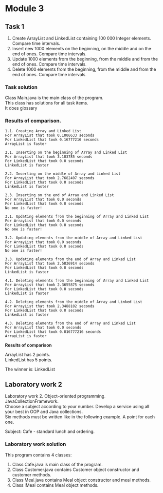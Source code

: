 # Module 3

## Task 1

1. Create ArrayList and LinkedList containing 100 000 Integer elements. Compare time intervals.
2. Insert new 1000 elements on the beginning, on the middle and on the end of ones. Compare time intervals.
3. Update 1000 elements from the beginning, from the middle and from the end of ones. Compare time intervals.
4. Delete 1000 elements from the beginning, from the middle  and from the end of ones. Compare time intervals.

### Task solution
Class Main.java is the main class of the program.\
This class has solutions for all task items.\
It does glossary 

### Results of comparison.
```
1.1. Creating Array and Linked List
For ArrayList that took 0.1006633 seconds
For LinkedList that took 0.16777216 seconds
ArrayList is faster

2.1. Inserting on the beginning of Array and Linked List
For ArrayList that took 3.103785 seconds
For LinkedList that took 0.0 seconds
LinkedList is faster

2.2. Inserting on the middle of Array and Linked List
For ArrayList that took 2.7682407 seconds
For LinkedList that took 0.0 seconds
LinkedList is faster

2.3. Inserting on the end of Array and Linked List
For ArrayList that took 0.0 seconds
For LinkedList that took 0.0 seconds
No one is faster!

3.1. Updating elements from the beginning of Array and Linked List
For ArrayList that took 0.0 seconds
For LinkedList that took 0.0 seconds
No one is faster!

3.2. Updating elements from the middle of Array and Linked List
For ArrayList that took 0.0 seconds
For LinkedList that took 0.0 seconds
No one is faster!

3.3. Updating elements from the end of Array and Linked List
For ArrayList that took 2.5836914 seconds
For LinkedList that took 0.0 seconds
LinkedList is faster

4.1. Deleting elements from the beginning of Array and Linked List
For ArrayList that took 2.3655875 seconds
For LinkedList that took 0.0 seconds
LinkedList is faster

4.2. Deleting elements from the middle of Array and Linked List
For ArrayList that took 2.3488102 seconds
For LinkedList that took 0.0 seconds
LinkedList is faster

4.3. Deleting elements from the end of Array and Linked List
For ArrayList that took 0.0 seconds
For LinkedList that took 0.016777216 seconds
ArrayList is faster
```

<b>Results of comparison</b>

ArrayList has 2 points.\
LinkedList has 5 points.

The winner is: LinkedList

## Laboratory work 2

Laboratory work 2. Object-oriented programming. JavaCollectionFramework.\
Choose a subject according to your number. Develop a service using all your best in OOP and Java collections.\
Six methods must be written like in the following example. A point for each one.

Subject: Cafe - standard lunch and ordering.

### Laboratory work solution
This program contains 4 classes:
1. Class Cafe.java is main class of the program.
2. Class Customer.java contains Customer object constructor and customer methods.
3. Class Meal.java contains Meal object constructor and meal methods.
4. Class IMeal contains Meal object methods.
